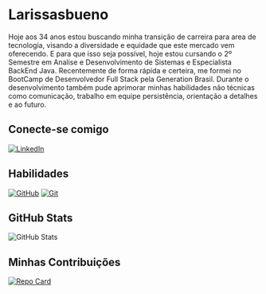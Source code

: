 # Larissasbueno

Hoje aos 34 anos estou buscando minha transição de carreira para area de tecnologia, visando a diversidade e equidade que este mercado vem oferecendo. E para que isso seja possível, hoje estou cursando o 2º Semestre em Analise e Desenvolvimento de Sistemas e Especialista BackEnd Java. 
Recentemente de forma rápida e certeira, me formei no BootCamp de Desenvolvedor Full Stack pela Generation Brasil. Durante o desenvolvimento também pude aprimorar minhas habilidades não técnicas como comunicação, trabalho em equipe persistência, orientação a detalhes e ao futuro.

## Conecte-se comigo
[![LinkedIn](https://img.shields.io/badge/LinkedIn-0038D1?style=for-the-badge&logo=linkedin&logoColor=0E76A2)](https://www.linkedin.com/in/larissasbueno/)

## Habilidades
[![GitHub](https://img.shields.io/badge/GitHub-000000?style=for-the-badge&logo=github&logoColor=fff)](https://github.com/Larissasbueno)
[![Git](https://img.shields.io/badge/Git-000000?style=for-the-badge&logo=git&logoColor=fff)](https://git-scm.com/doc)


## GitHub Stats
![GitHub Stats](https://github-readme-stats.vercel.app/api?username=Larissasbueno&theme=transparent&bg_color=000&border_color=30A3DC&show_icons=true&icon_color=30A3DC&title_color=E94D5F&text_color=FFF)

## Minhas Contribuições
[![Repo Card](https://github-readme-stats.vercel.app/api/pin/?username=Larissasbueno&repo=Sdio-lab-open-source&bg_color=000&border_color=30A3DC&show_icons=true&icon_color=30A3DC&title_color=E94D5F&text_color=FFF)](https://github.com/Larissasbueno/dio-lab-open-source)